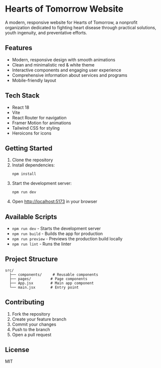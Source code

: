 # Hearts of Tomorrow Website

A modern, responsive website for Hearts of Tomorrow, a nonprofit organization dedicated to fighting heart disease through practical solutions, youth ingenuity, and preventative efforts.

## Features

- Modern, responsive design with smooth animations
- Clean and minimalistic red & white theme
- Interactive components and engaging user experience
- Comprehensive information about services and programs
- Mobile-friendly layout

## Tech Stack

- React 18
- Vite
- React Router for navigation
- Framer Motion for animations
- Tailwind CSS for styling
- Heroicons for icons

## Getting Started

1. Clone the repository
2. Install dependencies:
   ```bash
   npm install
   ```
3. Start the development server:
   ```bash
   npm run dev
   ```
4. Open [http://localhost:5173](http://localhost:5173) in your browser

## Available Scripts

- `npm run dev` - Starts the development server
- `npm run build` - Builds the app for production
- `npm run preview` - Previews the production build locally
- `npm run lint` - Runs the linter

## Project Structure

```
src/
  ├── components/     # Reusable components
  ├── pages/         # Page components
  ├── App.jsx        # Main app component
  └── main.jsx       # Entry point
```

## Contributing

1. Fork the repository
2. Create your feature branch
3. Commit your changes
4. Push to the branch
5. Open a pull request

## License

MIT
